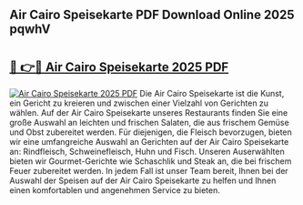 ## Air Cairo Speisekarte PDF Download Online 2025 pqwhV

# <h2><a href="http://gcdpwpe.nevu.top/?p=Air+Cairo+Speisekarte">🔗 👉🔴 Air Cairo Speisekarte 2025 PDF</a></h2>

[![Air Cairo Speisekarte 2025 PDF](https://i.imgur.com/dBaPXMq.png)](http://gcdpwpe.nevu.top/?p=Air+Cairo+Speisekarte)
Die Air Cairo Speisekarte ist die Kunst, ein Gericht zu kreieren und zwischen einer Vielzahl von Gerichten zu wählen. Auf der Air Cairo Speisekarte unseres Restaurants finden Sie eine große Auswahl an leichten und frischen Salaten, die aus frischem Gemüse und Obst zubereitet werden. Für diejenigen, die Fleisch bevorzugen, bieten wir eine umfangreiche Auswahl an Gerichten auf der Air Cairo Speisekarte an: Rindfleisch, Schweinefleisch, Huhn und Fisch. Unseren Auserwählten bieten wir Gourmet-Gerichte wie Schaschlik und Steak an, die bei frischem Feuer zubereitet werden. In jedem Fall ist unser Team bereit, Ihnen bei der Auswahl der Speisen auf der Air Cairo Speisekarte zu helfen und Ihnen einen komfortablen und angenehmen Service zu bieten.
